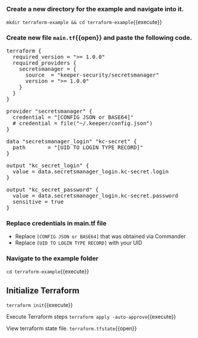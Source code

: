 ### Create a new directory for the example and navigate into it.

`mkdir terraform-example && cd terraform-example`{{execute}}


### Create new file `main.tf`{{open}} and paste the following code.


<pre class="file" data-filename="main.tf" data-target="replace">
terraform {
  required_version = ">= 1.0.0"
  required_providers {
    secretsmanager = {
      source  = "keeper-security/secretsmanager"
      version = ">= 1.0.0"
    }
  }
}

provider "secretsmanager" {
  credential = "[CONFIG JSON or BASE64]"
  # credential = file("~/.keeper/config.json")
}

data "secretsmanager_login" "kc-secret" {
  path       = "[UID TO LOGIN TYPE RECORD]"
}

output "kc_secret_login" {
  value = data.secretsmanager_login.kc-secret.login
}

output "kc_secret_password" {
  value = data.secretsmanager_login.kc-secret.password
  sensitive = true
}
</pre>

### Replace credentials in main.tf file

- Replace `[CONFIG JSON or BASE64]` that was obtained via Commander
- Replace `[UID TO LOGIN TYPE RECORD]` with your UID

### Navigate to the example folder

`cd terraform-example`{{execute}}

## Initialize Terraform
`terraform init`{{execute}}

Execute Terraform steps
`terraform apply -auto-approve`{{execute}}

View terraform state file.
`terraform.tfstate`{{open}}

